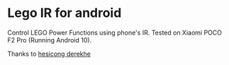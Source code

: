 # Lego IR for android

Control LEGO Power Functions using phone's IR.
Tested on Xiaomi POCO F2 Pro (Running Android 10).

Thanks to [hesicong derekhe](https://github.com/derekhe/lego-ir-remote)
